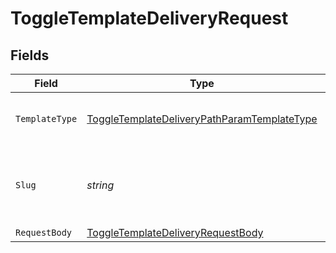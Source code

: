 # ToggleTemplateDeliveryRequest


## Fields

| Field                                                                                                                 | Type                                                                                                                  | Required                                                                                                              | Description                                                                                                           | Example                                                                                                               |
| --------------------------------------------------------------------------------------------------------------------- | --------------------------------------------------------------------------------------------------------------------- | --------------------------------------------------------------------------------------------------------------------- | --------------------------------------------------------------------------------------------------------------------- | --------------------------------------------------------------------------------------------------------------------- |
| `TemplateType`                                                                                                        | [ToggleTemplateDeliveryPathParamTemplateType](../../Models/Operations/ToggleTemplateDeliveryPathParamTemplateType.md) | :heavy_check_mark:                                                                                                    | The type of template to toggle delivery for                                                                           | email                                                                                                                 |
| `Slug`                                                                                                                | *string*                                                                                                              | :heavy_check_mark:                                                                                                    | The slug of the template for which to toggle delivery                                                                 | welcome-email                                                                                                         |
| `RequestBody`                                                                                                         | [ToggleTemplateDeliveryRequestBody](../../Models/Operations/ToggleTemplateDeliveryRequestBody.md)                     | :heavy_minus_sign:                                                                                                    | N/A                                                                                                                   |                                                                                                                       |